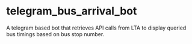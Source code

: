 # telegram_bus_arrival_bot
A telegram based bot that retrieves API calls from LTA to display queried bus timings based on bus stop number.
